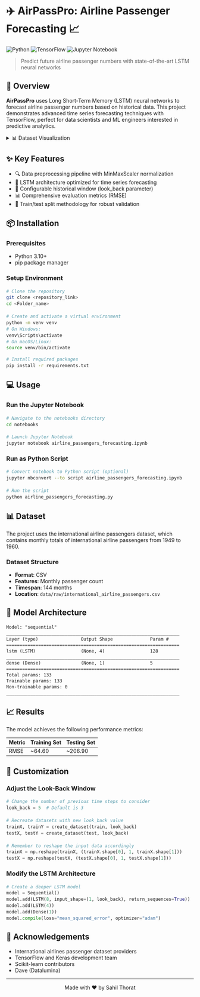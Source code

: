 # ✈️ AirPassPro: Airline Passenger Forecasting 📈

![Python](https://img.shields.io/badge/Python-3.10-blue?style=for-the-badge&logo=python)
![TensorFlow](https://img.shields.io/badge/TensorFlow-2.x-orange?style=for-the-badge&logo=tensorflow)
![Jupyter Notebook](https://img.shields.io/badge/Jupyter-Notebook-F37626?style=for-the-badge&logo=jupyter)

> Predict future airline passenger numbers with state-of-the-art LSTM neural networks

## 🚀 Overview

**AirPassPro** uses Long Short-Term Memory (LSTM) neural networks to forecast airline passenger numbers based on historical data. This project demonstrates advanced time series forecasting techniques with TensorFlow, perfect for data scientists and ML engineers interested in predictive analytics.

<details>
<summary>📊 Dataset Visualization</summary>

![Sample Prediction](screenshots/output.png)
</details>

## ✨ Key Features

- 🔍 Data preprocessing pipeline with MinMaxScaler normalization
- 🧠 LSTM architecture optimized for time series forecasting
- 📏 Configurable historical window (look_back parameter)
- 📊 Comprehensive evaluation metrics (RMSE)
- 🔄 Train/test split methodology for robust validation

## 📦 Installation

### Prerequisites

- Python 3.10+
- pip package manager

### Setup Environment

```bash
# Clone the repository
git clone <repository_link>
cd <Folder_name>

# Create and activate a virtual environment
python -m venv venv
# On Windows:
venv\Scripts\activate
# On macOS/Linux:
source venv/bin/activate
```
```bash
# Install required packages
pip install -r requirements.txt
```

## 💻 Usage

### Run the Jupyter Notebook

```bash
# Navigate to the notebooks directory
cd notebooks

# Launch Jupyter Notebook
jupyter notebook airline_passengers_forecasting.ipynb
```

### Run as Python Script

```bash
# Convert notebook to Python script (optional)
jupyter nbconvert --to script airline_passengers_forecasting.ipynb

# Run the script
python airline_passengers_forecasting.py
```

## 📊 Dataset

The project uses the international airline passengers dataset, which contains monthly totals of international airline passengers from 1949 to 1960.

### Dataset Structure

- **Format**: CSV
- **Features**: Monthly passenger count
- **Timespan**: 144 months
- **Location**: `data/raw/international_airline_passengers.csv`

## 🧠 Model Architecture

```
Model: "sequential"
_________________________________________________________________
Layer (type)                Output Shape              Param #   
=================================================================
lstm (LSTM)                 (None, 4)                 128       
_________________________________________________________________
dense (Dense)               (None, 1)                 5         
=================================================================
Total params: 133
Trainable params: 133
Non-trainable params: 0
_________________________________________________________________
```

## 📈 Results

The model achieves the following performance metrics:

| Metric | Training Set | Testing Set |
|--------|-------------|------------|
| RMSE   | ~64.60      | ~206.90    |

## 🔧 Customization

### Adjust the Look-Back Window

```python
# Change the number of previous time steps to consider
look_back = 5  # Default is 3

# Recreate datasets with new look_back value
trainX, trainY = create_dataset(train, look_back)
testX, testY = create_dataset(test, look_back)

# Remember to reshape the input data accordingly
trainX = np.reshape(trainX, (trainX.shape[0], 1, trainX.shape[1]))
testX = np.reshape(testX, (testX.shape[0], 1, testX.shape[1]))
```

### Modify the LSTM Architecture

```python
# Create a deeper LSTM model
model = Sequential()
model.add(LSTM(8, input_shape=(1, look_back), return_sequences=True))
model.add(LSTM(4))
model.add(Dense(1))
model.compile(loss="mean_squared_error", optimizer="adam")
```


## 🙏 Acknowledgements

- International airlines passenger dataset providers
- TensorFlow and Keras development team
- Scikit-learn contributors
- Dave (Datalumina)

---

<p align="center">
  Made with ❤️ by Sahil Thorat
</p>
